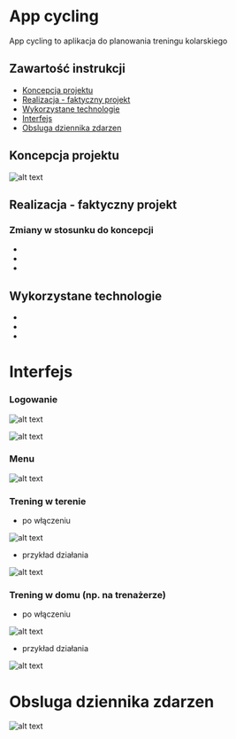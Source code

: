 # App cycling

App cycling to aplikacja do planowania treningu kolarskiego

## Zawartość instrukcji
* [Koncepcja projektu](#koncepcja-projektu)
* [Realizacja - faktyczny projekt](#realiacja-faktyczny-projekt)
* [Wykorzystane technologie](#wykorzystane-technologie)
* [Interfejs](#interfejs)
* [Obsluga dziennika zdarzen](#obsluga-dziennika-zdarzen)

## Koncepcja projektu

![alt text](https://github.com/tadekj87/App_cycling/blob/master/App2/App2/zalozenia.png)

## Realizacja - faktyczny projekt

### Zmiany w stosunku do koncepcji

*
*
*

## Wykorzystane technologie

*
*
*

# Interfejs

### Logowanie

![alt text](https://github.com/tadekj87/App_cycling/blob/master/App2/App2/poczatek_logowanie.png)

![alt text](https://github.com/tadekj87/App_cycling/blob/master/App2/App2/logowanie.png)

### Menu

![alt text](https://github.com/tadekj87/App_cycling/blob/master/App2/App2/menu.png)

### Trening w terenie 

* po włączeniu

![alt text](https://github.com/tadekj87/App_cycling/blob/master/App2/App2/teren_onStart.png)

* przykład działania

![alt text](https://github.com/tadekj87/App_cycling/blob/master/App2/App2/teren_onRun.png)

### Trening w domu (np. na trenażerze) 

* po włączeniu

![alt text](https://github.com/tadekj87/App_cycling/blob/master/App2/App2/dom_onStart.png)

* przykład działania

![alt text](https://github.com/tadekj87/App_cycling/blob/master/App2/App2/dom_onRun.png)

# Obsluga dziennika zdarzen

![alt text](https://github.com/tadekj87/App_cycling/blob/master/App2/App2/log1.png)
